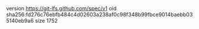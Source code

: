 version https://git-lfs.github.com/spec/v1
oid sha256:fd276c76ebfb484c4d02603a238af0c98f348b99fbce9014baebb035140eb9a6
size 1752
